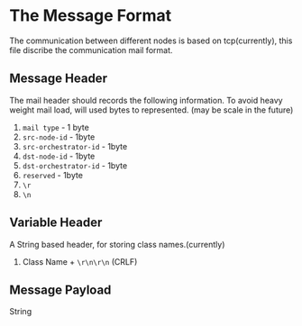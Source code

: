 # The Message Format

The communication between different nodes is based on tcp(currently), this file discribe the communication mail format.

## Message Header

The mail header should records the following information.
To avoid heavy weight mail load, will used bytes to represented. (may be scale in the future)

1. `mail type` - 1 byte
2. `src-node-id` - 1byte
3. `src-orchestrator-id` - 1byte
4. `dst-node-id` - 1byte
5. `dst-orchestrator-id` - 1byte
6. `reserved` - 1byte
7. `\r`
8. `\n`


## Variable Header

A String based header, for storing class names.(currently)

1. Class Name + `\r\n\r\n` (CRLF)

## Message Payload 

String
